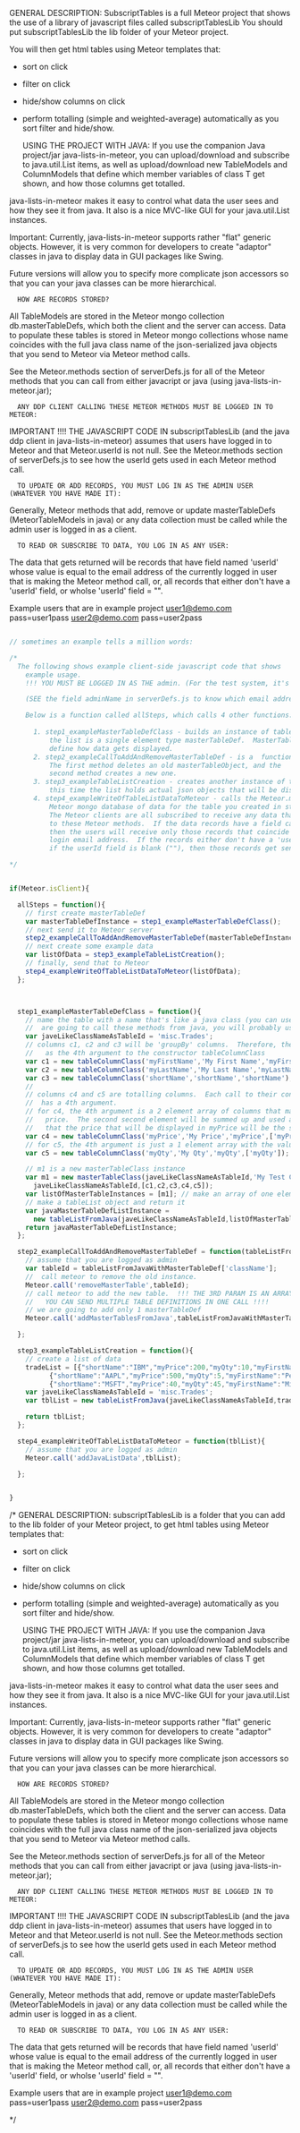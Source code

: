 

  GENERAL DESCRIPTION:
  SubscriptTables is a full Meteor project that shows the use of a library of 
  javascript files called subscriptTablesLib
  You should put subscriptTablesLib the lib folder of your Meteor project.

  You will then get html tables using Meteor templates that:
  - sort on click
  - filter on click
  - hide/show columns on click
  - perform totalling (simple and weighted-average) automatically as you sort filter and hide/show.


      USING THE PROJECT WITH JAVA:
  If you use the companion Java project/jar java-lists-in-meteor, you can upload/download and subscribe to java.util.List<T> items, as well as upload/download new TableModels and ColumnModels that
  define which member variables of class T get shown, and how those columns get totalled.

  java-lists-in-meteor makes it easy to control what data the user sees and how they see it from java.  It also is a nice MVC-like GUI for your java.util.List<T> instances.  

  Important:  Currently, java-lists-in-meteor supports rather "flat" generic objects.  However, it is very common for developers to create "adaptor" classes in java to display data in GUI packages like Swing.  

  Future versions will allow you to specify more complicate json accessors so that you can your java classes can be more hierarchical.

      HOW ARE RECORDS STORED?
  All TableModels are stored in the Meteor mongo collection db.masterTableDefs, which both the client and the server can access.
  Data to populate these tables is stored in Meteor mongo collections whose name coincides with the full java class name of the json-serialized java objects that you send to Meteor via Meteor method calls.

  See the Meteor.methods section of serverDefs.js for all of the Meteor methods that you can call from either javacript or java (using java-lists-in-meteor.jar);

      ANY DDP CLIENT CALLING THESE METEOR METHODS MUST BE LOGGED IN TO METEOR:
  IMPORTANT !!!! THE JAVASCRIPT CODE IN subscriptTablesLib (and the java ddp client in java-lists-in-meteor) assumes that users have logged in to Meteor and that Meteor.userId is not null.  See the Meteor.methods section of serverDefs.js to see how the userId gets used in each Meteor method call.

      TO UPDATE OR ADD RECORDS, YOU MUST LOG IN AS THE ADMIN USER (WHATEVER YOU HAVE MADE IT):
  Generally, Meteor methods that add, remove or update masterTableDefs (MeteorTableModels in java)  or any data collection must
  be called while the admin user is logged in as a client.
  
      TO READ OR SUBSCRIBE TO DATA, YOU LOG IN AS ANY USER:
  The data that gets returned will be records that have field named 'userId' whose value is equal to the email address of the currently logged in user that is making the Meteor method
  call, or, all records that either don't have a 'userId' field, or wholse 'userId' field = "".

  Example users that are in example project
  user1@demo.com  pass=user1pass
  user2@demo.com  pass=user2pass



`````javascript

// sometimes an example tells a million words:

/* 
  The following shows example client-side javascript code that shows 
    example usage.  
    !!! YOU MUST BE LOGGED IN AS THE admin. (For the test system, it's admin1@demo.com, password admin1)

    (SEE the field adminName in serverDefs.js to know which email address is the admin's)

    Below is a function called allSteps, which calls 4 other functions:
    
      1. step1_exampleMasterTableDefClass - builds an instance of tableListFromJava, where
          the list is a single element type masterTableDef.  MasterTableDef objects
          define how data gets displayed.
      2. step2_exampleCallToAddAndRemoveMasterTableDef - is a  function that calls 2 Meteor.methods.
          The first method deletes an old masterTableObject, and the
          second method creates a new one.
      3. step3_exampleTableListCreation - creates another instance of tableListFromJava, however,
          this time the list holds actual json objects that will be displayed.
      4. step4_exampleWriteOfTableListDataToMeteor - calls the Meteor.method that populates the
          Meteor mongo database of data for the table you created in steps 1 and 2.
          The Meteor clients are all subscribed to receive any data that's get sent
          to these Meteor methods.  If the data records have a field called 'userId',
          then the users will receive only those records that coincide with their
          login email address.  If the records either don't have a 'userId' field, or
          if the userId field is blank (""), then those records get sent to every client.

*/


if(Meteor.isClient){

  allSteps = function(){
    // first create masterTableDef
    var masterTableDefInstance = step1_exampleMasterTableDefClass();
    // next send it to Meteor server
    step2_exampleCallToAddAndRemoveMasterTableDef(masterTableDefInstance);
    // next create some example data
    var listOfData = step3_exampleTableListCreation();
    // finally, send that to Meteor
    step4_exampleWriteOfTableListDataToMeteor(listOfData);
  };



  step1_exampleMasterTableDefClass = function(){
    // name the table with a name that's like a java class (you can use any name, but if you are
    //  are going to call these methods from java, you will probably use class names)
    var javeLikeClassNameAsTableId = 'misc.Trades';
    // columns c1, c2 and c3 will be 'groupBy' columns.  Therefore, they don't have totalling arrays
    //   as the 4th argument to the constructor tableColumnClass
    var c1 = new tableColumnClass('myFirstName','My First Name','myFirstName');
    var c2 = new tableColumnClass('myLastName','My Last Name','myLastName');
    var c3 = new tableColumnClass('shortName','shortName','shortName');
    // 
    // columns c4 and c5 are totalling columns.  Each call to their constructor (tableColumnClass)
    //  has a 4th argument.
    // for c4, the 4th argument is a 2 element array of columns that make up the weighted average
    //   price.  The second second element will be summed up and used as the demnominator so
    //   that the price that will be displayed in myPrice will be the sum of myPrice * myQty / sum(myQty)
    var c4 = new tableColumnClass('myPrice','My Price','myPrice',['myPrice','myQty']);
    // for c5, the 4th argument is just a 1 element array with the value of myQty.
    var c5 = new tableColumnClass('myQty','My Qty','myQty',['myQty']);

    // m1 is a new masterTableClass instance
    var m1 = new masterTableClass(javeLikeClassNameAsTableId,'My Test Class',
      javeLikeClassNameAsTableId,[c1,c2,c3,c4,c5]);
    var listOfMasterTableInstances = [m1]; // make an array of one element
    // make a tableList object and return it
    var javaMasterTableDefListInstance =
      new tableListFromJava(javeLikeClassNameAsTableId,listOfMasterTableInstances);
    return javaMasterTableDefListInstance;
  };

  step2_exampleCallToAddAndRemoveMasterTableDef = function(tableListFromJavaWithMasterTableDef){
    // assume that you are logged as admin
    var tableId = tableListFromJavaWithMasterTableDef['className'];
    //  call meteor to remove the old instance.
    Meteor.call('removeMasterTable',tableId);
    // call meteor to add the new table.  !!! THE 3RD PARAM IS AN ARRAY B/C
    //   YOU CAN SEND MULTIPLE TABLE DEFINITIONS IN ONE CALL !!!!
    // we are going to add only 1 masterTableDef
    Meteor.call('addMasterTablesFromJava',tableListFromJavaWithMasterTableDef);

  };

  step3_exampleTableListCreation = function(){
    // create a list of data
    tradeList = [{"shortName":"IBM","myPrice":200,"myQty":10,"myFirstName":"Billy","myLastName":"Byte"},
          {"shortName":"AAPL","myPrice":500,"myQty":5,"myFirstName":"Pete","myLastName":"Kutrum"},
          {"shortName":"MSFT","myPrice":40,"myQty":45,"myFirstName":"Mike","myLastName":"Byte"}];
    var javeLikeClassNameAsTableId = 'misc.Trades';
    var tblList = new tableListFromJava(javeLikeClassNameAsTableId,tradeList);

    return tblList;
  };

  step4_exampleWriteOfTableListDataToMeteor = function(tblList){
    // assume that you are logged as admin
    Meteor.call('addJavaListData',tblList);

  };


}

`````


/*   GENERAL DESCRIPTION:
  subscriptTablesLib is a folder that you can add to the lib folder of your Meteor project, to get html tables using Meteor templates that:
  - sort on click
  - filter on click
  - hide/show columns on click
  - perform totalling (simple and weighted-average) automatically as you sort filter and hide/show.


      USING THE PROJECT WITH JAVA:
  If you use the companion Java project/jar java-lists-in-meteor, you can upload/download and subscribe to java.util.List<T> items, as well as upload/download new TableModels and ColumnModels that
  define which member variables of class T get shown, and how those columns get totalled.

  java-lists-in-meteor makes it easy to control what data the user sees and how they see it from java.  It also is a nice MVC-like GUI for your java.util.List<T> instances.  

  Important:  Currently, java-lists-in-meteor supports rather "flat" generic objects.  However, it is very common for developers to create "adaptor" classes in java to display data in GUI packages like Swing.  

  Future versions will allow you to specify more complicate json accessors so that you can your java classes can be more hierarchical.

      HOW ARE RECORDS STORED?
  All TableModels are stored in the Meteor mongo collection db.masterTableDefs, which both the client and the server can access.
  Data to populate these tables is stored in Meteor mongo collections whose name coincides with the full java class name of the json-serialized java objects that you send to Meteor via Meteor method calls.

  See the Meteor.methods section of serverDefs.js for all of the Meteor methods that you can call from either javacript or java (using java-lists-in-meteor.jar);

      ANY DDP CLIENT CALLING THESE METEOR METHODS MUST BE LOGGED IN TO METEOR:
  IMPORTANT !!!! THE JAVASCRIPT CODE IN subscriptTablesLib (and the java ddp client in java-lists-in-meteor) assumes that users have logged in to Meteor and that Meteor.userId is not null.  See the Meteor.methods section of serverDefs.js to see how the userId gets used in each Meteor method call.

      TO UPDATE OR ADD RECORDS, YOU MUST LOG IN AS THE ADMIN USER (WHATEVER YOU HAVE MADE IT):
  Generally, Meteor methods that add, remove or update masterTableDefs (MeteorTableModels in java)  or any data collection must
  be called while the admin user is logged in as a client.
  
      TO READ OR SUBSCRIBE TO DATA, YOU LOG IN AS ANY USER:
  The data that gets returned will be records that have field named 'userId' whose value is equal to the email address of the currently logged in user that is making the Meteor method
  call, or, all records that either don't have a 'userId' field, or wholse 'userId' field = "".

  Example users that are in example project
  user1@demo.com  pass=user1pass
  user2@demo.com  pass=user2pass

*/
